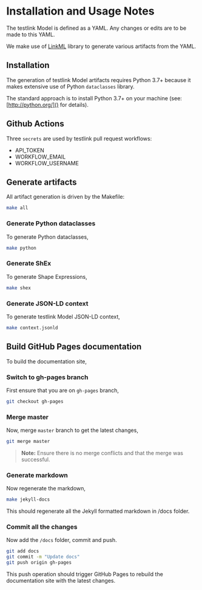 # Installation and Usage Notes

The testlink Model is defined as a YAML. Any changes or edits are to be made to this YAML.

We make use of [LinkML](https://github.com/biolink/biolinkml) library to generate various artifacts from the YAML.


## Installation

The generation of testlink Model artifacts requires Python 3.7+ because it makes extensive use of 
Python `dataclasses` library. 

The standard approach is to install Python 3.7+ on your machine (see: [http://python.org/]() for details).


## Github Actions

Three `secrets` are used by testlink pull request workflows:

- API_TOKEN
- WORKFLOW_EMAIL
- WORKFLOW_USERNAME

## Generate artifacts

All artifact generation is driven by the Makefile:

```bash
make all
```

### Generate Python dataclasses

To generate Python dataclasses,
```bash
make python
```

### Generate ShEx

To generate Shape Expressions,
```bash
make shex
```

### Generate JSON-LD context

To generate testlink Model JSON-LD context,
```bash
make context.jsonld
```

## Build GitHub Pages documentation

To build the documentation site,

### Switch to gh-pages branch

First ensure that you are on `gh-pages` branch,
```bash
git checkout gh-pages
```

### Merge master

Now, merge `master` branch to get the latest changes,
```bash
git merge master
```

> **Note:** Ensure there is no merge conflicts and that the merge was successful.

### Generate markdown

Now regenerate the markdown,
```bash
make jekyll-docs
```

This should regenerate all the Jekyll formatted markdown in /docs folder.

### Commit all the changes

Now add the `/docs` folder, commit and push.
```bash
git add docs
git commit -m "Update docs"
git push origin gh-pages
```

This push operation should trigger GitHub Pages to rebuild the documentation site with the latest changes.

